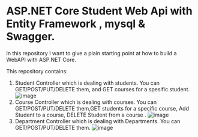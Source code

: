 # ASP.NET Core Student Web Api with Entity Framework , mysql & Swagger.
In this repository I want to give a plain starting point at how to build a WebAPI with ASP.NET Core.

This repository contains:
1. Student Controller which is dealing with students. You can GET/POST/PUT/DELETE them, and GET courses for a spesific student.
![image](https://user-images.githubusercontent.com/64795421/222960990-e65ffd25-dbd1-443b-af97-0a504ad7f44d.png)
2. Course Controller which is dealing with courses. You can GET/POST/PUT/DELETE them,GET students for a specific course, Add Student to a course, DELETE Student from a course  .
![image](https://user-images.githubusercontent.com/64795421/222961188-2c6d4c0b-bf84-415d-b07b-094af73480ae.png)
3. Department Controller which is dealing with Departments. You can GET/POST/PUT/DELETE them.
![image](https://user-images.githubusercontent.com/64795421/222961531-518cf412-9b9c-4fb6-a0a5-097654ba9d71.png)
 


